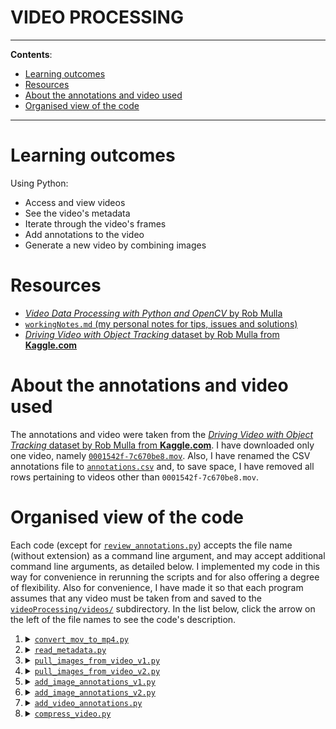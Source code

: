 <h1>VIDEO PROCESSING</h1>

---

**Contents**:

- [Learning outcomes](#learning-outcomes)
- [Resources](#resources)
- [About the annotations and video used](#about-the-annotations-and-video-used)
- [Organised view of the code](#organised-view-of-the-code)

---

# Learning outcomes
Using Python:

- Access and view videos
- See the video's metadata
- Iterate through the video's frames
- Add annotations to the video
- Generate a new video by combining images

# Resources
- [_Video Data Processing with Python and OpenCV_ by Rob Mulla](https://www.youtube.com/watch?v=AxIc-vGaHQ0)
- [`workingNotes.md` (my personal notes for tips, issues and solutions)](https://github.com/pranigopu/computerVision/blob/main/videoProcessing/workingNotes.md)
- [_Driving Video with Object Tracking_ dataset by Rob Mulla from **Kaggle.com**](https://www.kaggle.com/datasets/robikscube/driving-video-with-object-tracking)

# About the annotations and video used
The annotations and video were taken from the [_Driving Video with Object Tracking_ dataset by Rob Mulla from **Kaggle.com**](https://www.kaggle.com/datasets/robikscube/driving-video-with-object-tracking). I have downloaded only one video, namely [`0001542f-7c670be8.mov`](https://github.com/pranigopu/computerVision/blob/main/videoProcessing/videos/0001542f-7c670be8.mov). Also, I have renamed the CSV annotations file to [`annotations.csv`](https://github.com/pranigopu/computerVision/blob/main/videoProcessing/annotations.csv) and, to save space, I have removed all rows pertaining to videos other than `0001542f-7c670be8.mov`.

# Organised view of the code
Each code (except for [`review_annotations.py`](https://github.com/pranigopu/computerVision/blob/main/videoProcessing/code/review_annotations.py)) accepts the file name (without extension) as a command line argument, and may accept additional command line arguments, as detailed below. I implemented my code in this way for convenience in rerunning the scripts and for also offering a degree of flexibility. Also for convenience, I have made it so that each program assumes that any video must be taken from and saved to the [`videoProcessing/videos/`](https://github.com/pranigopu/computerVision/blob/main/videoProcessing/videos/) subdirectory. In the list below, click the arrow on the left of the file names to see the code's description.

1. <details><summary><a href="https://github.com/pranigopu/computerVision/blob/main/videoProcessing/code/convert_mov_to_mp4.py"><code>convert_mov_to_mp4.py</code></a></summary>Converts the MOV file taken from the online database to an MP4 file, which is more convenient for storing and video processing. Takes the file name (without extension) as a command line argument. Also serves as an introduction to FFmpeg and the subprocess module.</details>
2. <details><summary><a href="https://github.com/pranigopu/computerVision/blob/main/videoProcessing/code/read_metadata.py"><code>read_metadata.py</code></a></summary>Reads the metadata from a specified video. Takes the file name (without extension) as a command line argument. Also serves as an introduction to OpenCV's video capture object. An output can be seen <a href="https://github.com/pranigopu/computerVision/blob/main/videoProcessing/images/output--pull_images_from_video_v1.png">here</a>.</details>
3. <details><summary><a href="https://github.com/pranigopu/computerVision/blob/main/videoProcessing/code/pull_images_from_video_v1.py"><code>pull_images_from_video_v1.py</code></a></summary>Iteratively reads and displays video frames (starting from the first frame) until the user indicates otherwise or until the last frame has been read. from a specified video. Takes the file name (without extension) as a command line argument. Also serves as an introduction to reading video frames and displaying images using Matplotlib. An output can be seen <a href="https://github.com/pranigopu/computerVision/blob/main/videoProcessing/images/output--pull_images_from_video_v1.png">here</a>.</details>
4. <details><summary><a href="https://github.com/pranigopu/computerVision/blob/main/videoProcessing/code/pull_images_from_video_v2.py"><code>pull_images_from_video_v2.py</code></a></summary>Reads and displays a specified number of video frames (starting from the first frame) evenly spread across the video. from a specified video. Takes the file name (without extension) and the number of frames to display as command line arguments. Advances the conceptual and practical grasp of the ideas introduced in <code>pull_images_from_video_v1.py</code>. An output can be seen <a href="https://github.com/pranigopu/computerVision/blob/main/videoProcessing/images/output--pull_images_from_video_v2.png">here</a>.</details>
5. <details><summary><a href="https://github.com/pranigopu/computerVision/blob/main/videoProcessing/code/add_image_annotations_v1.py"><code>add_image_annotations_v1.py</code></a></summary>Reads and displays a specified video frame and adds bounding boxes according to the annotations in <code>annotations.csv</code> (without differentiating categories). Takes the file name (without extension) and a frame number as command line arguments. Serves as an introduction to querying a dataset and adding bounding boxes. An output can be seen <a href="https://github.com/pranigopu/computerVision/blob/main/videoProcessing/images/output--add_image_annotations_v1--frame-188.png">here</a>.</details>
6. <details><summary><a href="https://github.com/pranigopu/computerVision/blob/main/videoProcessing/code/add_image_annotations_v2.py"><code>add_image_annotations_v2.py</code></a></summary>Reads and displays a specified video frame and adds bounding boxes according to the annotations in <code>annotations.csv</code>, using different colours to differentiate categories. Takes the file name (without extension) and a frame number as command line arguments. Just adds some flair to <code>add_image_annotations_v1.py</code>. An output can be seen below: <br> <img src="https://github.com/pranigopu/computerVision/blob/main/videoProcessing/images/output--add_image_annotations_v2--frame-188.png">.</details>
7. <details><summary><a href="https://github.com/pranigopu/computerVision/blob/main/videoProcessing/code/add_video_annotations.py"><code>add_video_annotations.py</code></a></summary>Adds bounding boxes coloured according to categories for all the frames of the video and creates a new video from the annotated frames. Takes the file name (without extension) as a command line argument. Also serves as an introduction to OpenCV's video writer object.</details>
8. <details><summary><a href="https://github.com/pranigopu/computerVision/blob/main/videoProcessing/code/compress_video.py"><code>compress_video.py</code></a></summary>Uses FFmpeg (run as a subprocess) to compress a specified video. Is meant to compress the annotated video, but can be used more broadly too. Takes the file name (without extension) and the FFmpeg preset (explained in the source code) as command line arguments. Also serves as a gateway to some tools in video/audio processing, such as constant frame rate (CRF) and FFmpeg presets (both explained in the source code).</details>